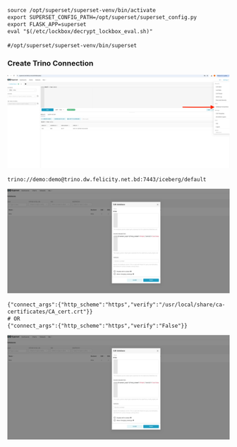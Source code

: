 ```
source /opt/superset/superset-venv/bin/activate
export SUPERSET_CONFIG_PATH=/opt/superset/superset_config.py
export FLASK_APP=superset
eval "$(/etc/lockbox/decrypt_lockbox_eval.sh)"

#/opt/superset/superset-venv/bin/superset
```

### Create Trino Connection
![alt conn1](images/conn1.png)

```
trino://demo:demo@trino.dw.felicity.net.bd:7443/iceberg/default
```

![alt conn2](images/conn3.png)


```
{"connect_args":{"http_scheme":"https","verify":"/usr/local/share/ca-certificates/CA_cert.crt"}}
# OR
{"connect_args":{"http_scheme":"https","verify":"False"}}
```

![alt conn3](images/conn3.png)

